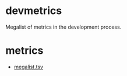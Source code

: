 # devmetrics
Megalist of metrics in the development process.

# metrics

- [megalist.tsv](./megalist.tsv)